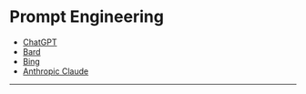 # Prompt Engineering
- [ChatGPT](https://chat.openai.com/)
- [Bard](https://bard.google.com/)
- [Bing](https://www.bing.com/search?form=MY0291&OCID=MY0291&q=Bing+AI&showconv=1)
- [Anthropic Claude](https://www.anthropic.com/index/introducing-claude)

---
<!--
### For Customers

- [a00 - Act as an English Translator and Improver](./pe/a00.md)
- [a01 - Act as a Linux Terminal](./pe/a01.md)


---

### For Developers
- ???
-->
